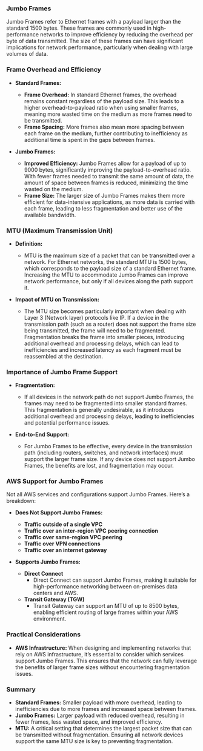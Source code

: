 ### Jumbo Frames

Jumbo Frames refer to Ethernet frames with a payload larger than the standard 1500 bytes. These frames are commonly used in high-performance networks to improve efficiency by reducing the overhead per byte of data transmitted. The size of these frames can have significant implications for network performance, particularly when dealing with large volumes of data.

### Frame Overhead and Efficiency
- **Standard Frames:**
  - **Frame Overhead:** In standard Ethernet frames, the overhead remains constant regardless of the payload size. This leads to a higher overhead-to-payload ratio when using smaller frames, meaning more wasted time on the medium as more frames need to be transmitted.
  - **Frame Spacing:** More frames also mean more spacing between each frame on the medium, further contributing to inefficiency as additional time is spent in the gaps between frames.

- **Jumbo Frames:**
  - **Improved Efficiency:** Jumbo Frames allow for a payload of up to 9000 bytes, significantly improving the payload-to-overhead ratio. With fewer frames needed to transmit the same amount of data, the amount of space between frames is reduced, minimizing the time wasted on the medium.
  - **Frame Size:** The larger size of Jumbo Frames makes them more efficient for data-intensive applications, as more data is carried with each frame, leading to less fragmentation and better use of the available bandwidth.

### MTU (Maximum Transmission Unit)

- **Definition:**
  - MTU is the maximum size of a packet that can be transmitted over a network. For Ethernet networks, the standard MTU is 1500 bytes, which corresponds to the payload size of a standard Ethernet frame. Increasing the MTU to accommodate Jumbo Frames can improve network performance, but only if all devices along the path support it.

- **Impact of MTU on Transmission:**
  - The MTU size becomes particularly important when dealing with Layer 3 (Network layer) protocols like IP. If a device in the transmission path (such as a router) does not support the frame size being transmitted, the frame will need to be fragmented. Fragmentation breaks the frame into smaller pieces, introducing additional overhead and processing delays, which can lead to inefficiencies and increased latency as each fragment must be reassembled at the destination.

### Importance of Jumbo Frame Support

- **Fragmentation:**
  - If all devices in the network path do not support Jumbo Frames, the frames may need to be fragmented into smaller standard frames. This fragmentation is generally undesirable, as it introduces additional overhead and processing delays, leading to inefficiencies and potential performance issues.

- **End-to-End Support:**
  - For Jumbo Frames to be effective, every device in the transmission path (including routers, switches, and network interfaces) must support the larger frame size. If any device does not support Jumbo Frames, the benefits are lost, and fragmentation may occur.

### AWS Support for Jumbo Frames

Not all AWS services and configurations support Jumbo Frames. Here’s a breakdown:

- **Does Not Support Jumbo Frames:**
  - **Traffic outside of a single VPC**
  - **Traffic over an inter-region VPC peering connection**
  - **Traffic over same-region VPC peering**
  - **Traffic over VPN connections**
  - **Traffic over an internet gateway**

- **Supports Jumbo Frames:**
  - **Direct Connect**
    - Direct Connect can support Jumbo Frames, making it suitable for high-performance networking between on-premises data centers and AWS.
  - **Transit Gateway (TGW)**
    - Transit Gateway can support an MTU of up to 8500 bytes, enabling efficient routing of large frames within your AWS environment.

### Practical Considerations

- **AWS Infrastructure:** When designing and implementing networks that rely on AWS infrastructure, it’s essential to consider which services support Jumbo Frames. This ensures that the network can fully leverage the benefits of larger frame sizes without encountering fragmentation issues.

### Summary

- **Standard Frames:** Smaller payload with more overhead, leading to inefficiencies due to more frames and increased space between frames.
- **Jumbo Frames:** Larger payload with reduced overhead, resulting in fewer frames, less wasted space, and improved efficiency.
- **MTU:** A critical setting that determines the largest packet size that can be transmitted without fragmentation. Ensuring all network devices support the same MTU size is key to preventing fragmentation.